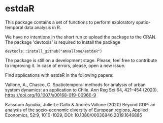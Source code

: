 # estdaR

This package contains a set of functions to perform exploratory spatio-temporal data analysis in R.

We have no intentions in the short run to upload the package to the CRAN. The package 'devtools' is required to install the package

```r{output="html"}
devtools::install_github("amvallone/estdaR")
```
The package is still on a development stage. Please, feel free to contribute to improving it. In case of errors, please, open a new issue.

Find applications with estdaR in the following papers:

Vallone, A., Chasco, C. Spatiotemporal methods for analysis of urban system dynamics: an application to Chile. Ann Reg Sci 64, 421–454 (2020). https://doi.org/10.1007/s00168-019-00960-9

Kassoum Ayouba, Julie Le Gallo & Andrés Vallone (2020) Beyond GDP: an analysis of the socio-economic diversity of European regions, Applied Economics, 52:9, 1010-1029, DOI: 10.1080/00036846.2019.1646885
